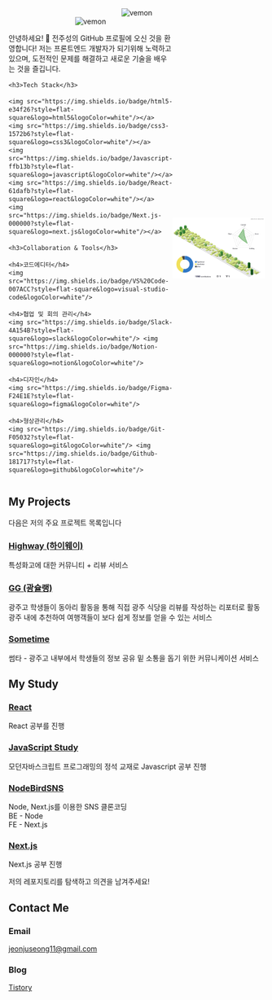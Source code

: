 <div align="center">
  <img src="https://capsule-render.vercel.app/api?type=venom&height=200&text=Jeon%20Ju%20Seong.&fontSize=70&color=0:8871e5,100:b678c4&stroke=b678c4" alt="vemon">
</div>

<div style="display: flex; align-items: center;">
  <div style="flex: 1;">
    <div align="center">
      <img src="https://capsule-render.vercel.app/api?type=venom&height=200&text=Jeon%20Ju%20Seong.&fontSize=70&color=0:8871e5,100:b678c4&stroke=b678c4" alt="vemon">
    </div>
    <p>안녕하세요! 👋 전주성의 GitHub 프로필에 오신 것을 환영합니다!  
    저는 프론트엔드 개발자가 되기위해 노력하고 있으며, 도전적인 문제를 해결하고 새로운 기술을 배우는 것을 즐깁니다.</p>
    
    <h3>Tech Stack</h3>
    
    <img src="https://img.shields.io/badge/html5-e34f26?style=flat-square&logo=html5&logoColor=white"/></a>
    <img src="https://img.shields.io/badge/css3-1572b6?style=flat-square&logo=css3&logoColor=white"/></a>
    <img src="https://img.shields.io/badge/Javascript-ffb13b?style=flat-square&logo=javascript&logoColor=white"/></a>
    <img src="https://img.shields.io/badge/React-61dafb?style=flat-square&logo=react&logoColor=white"/></a>
    <img src="https://img.shields.io/badge/Next.js-000000?style=flat-square&logo=next.js&logoColor=white"/></a>
    
    <h3>Collaboration & Tools</h3>
    
    <h4>코드에디터</h4>  
    <img src="https://img.shields.io/badge/VS%20Code-007ACC?style=flat-square&logo=visual-studio-code&logoColor=white"/>  
    
    <h4>협업 및 회의 관리</h4>     
    <img src="https://img.shields.io/badge/Slack-4A154B?style=flat-square&logo=slack&logoColor=white"/> <img src="https://img.shields.io/badge/Notion-000000?style=flat-square&logo=notion&logoColor=white"/>  
    
    <h4>디자인</h4>    
    <img src="https://img.shields.io/badge/Figma-F24E1E?style=flat-square&logo=figma&logoColor=white"/>   
    
    <h4>형상관리</h4>      
    <img src="https://img.shields.io/badge/Git-F05032?style=flat-square&logo=git&logoColor=white"/> <img src="https://img.shields.io/badge/Github-181717?style=flat-square&logo=github&logoColor=white"/>  
  </div>
  <div style="flex: 1; text-align: center;">
    <img src="./profile-3d-contrib/profile-green-animate.svg" alt="3D Contribution Animation">
  </div>
</div>

## My Projects

다음은 저의 주요 프로젝트 목록입니다  

### [Highway (하이웨이)](https://github.com/jeonjuseong11/TeamC_Main_Front)

특성화고에 대한 커뮤니티 + 리뷰 서비스

### [GG (광슐랭)](https://github.com/jeonjuseong11/gwangguide)

광주고 학생들이 동아리 활동을 통해 직접 광주 식당을 리뷰를 작성하는 리포터로 활동  
광주 내에 추천하여 여행객들이 보다 쉽게 정보를 얻을 수 있는 서비스

### [Sometime](https://github.com/jeonjuseong11/sometimes)

썸타 - 광주고 내부에서 학생들의 정보 공유 밑 소통을 돕기 위한 커뮤니케이션 서비스

## My Study

### [React](https://github.com/jeonjuseong11/Study/tree/main/%ED%95%9C%EC%9E%85React)

React 공부를 진행

### [JavaScript Study](https://github.com/jeonjuseong11/Study/tree/main/%20%EB%AA%A8%EB%8D%98%EC%9E%90%EB%B0%94%EC%8A%A4%ED%81%AC%EB%A6%BD%ED%8A%B8%20%ED%94%84%EB%A1%9C%EA%B7%B8%EB%9E%98%EB%B0%8D%EC%9D%98%20%EC%A0%95%EC%84%9D%20)

모던자바스크립트 프로그래밍의 정석 교재로 Javascript 공부 진행

### [NodeBirdSNS](https://github.com/jeonjuseong11/react-nodebird)

Node, Next.js를 이용한 SNS 클론코딩  
BE - Node  
FE - Next.js

### [Next.js](https://github.com/jeonjuseong11/my-next-practice-app)

Next.js 공부 진행

저의 레포지토리를 탐색하고 의견을 남겨주세요!    

## Contact Me
### **Email**   
jeonjuseong11@gmail.com  
### **Blog**  
[Tistory](https://juseongsdevstory.tistory.com/)

